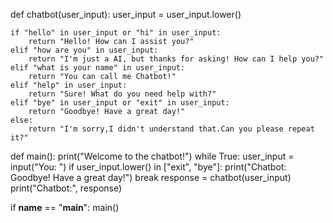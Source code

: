 def chatbot(user_input):
    user_input = user_input.lower()

    if "hello" in user_input or "hi" in user_input:
        return "Hello! How can I assist you?"
    elif "how are you" in user_input:
        return "I'm just a AI, but thanks for asking! How can I help you?"
    elif "what is your name" in user_input:
        return "You can call me Chatbot!"
    elif "help" in user_input:
        return "Sure! What do you need help with?"
    elif "bye" in user_input or "exit" in user_input:
        return "Goodbye! Have a great day!"
    else:
        return "I'm sorry,I didn't understand that.Can you please repeat it?"

def main():
    print("Welcome to the chatbot!")
    while True:
        user_input = input("You: ")
        if user_input.lower() in ["exit", "bye"]:
            print("Chatbot: Goodbye! Have a great day!")
            break
        response = chatbot(user_input)
        print("Chatbot:", response)

if __name__ == "__main__":
    main()





